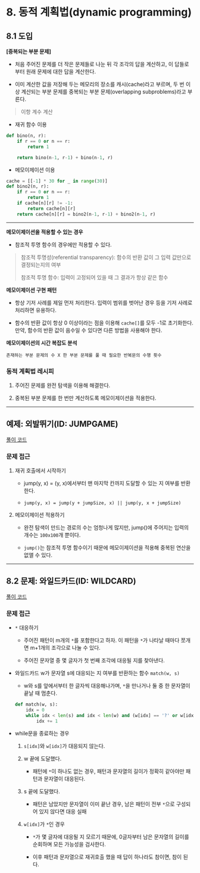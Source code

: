 # 8. 동적 계획법(dynamic programming)

## 8.1 도입

**[중복되는 부분 문제]**

- 처음 주어진 문제를 더 작은 문제들로 나눈 뒤 각 조각의 답을 계산하고, 이 답들로부터 원래 문제에 대한 답을 계산한다.

- 이미 계산한 값을 저장해 두는 메모리의 장소를 캐시(cache)라고 부르며, 두 번 이상 계산되는 부분 문제를 중복되는 부분 문제(overlapping subproblems)라고 부른다.

> 이항 계수 계산

- 재귀 함수 이용

```python
def bino(n, r):
    if r == 0 or n == r:
        return 1

    return bino(n-1, r-1) + bino(n-1, r)
```

- 메모이제이션 이용

```python
cache = [[-1] * 30 for _ in range(30)]
def bino2(n, r):
    if r == 0 or n == r:
        return 1
    if cache[n][r] != -1:
        return cache[n][r]
    return cache[n][r] = bino2(n-1, r-1) + bino2(n-1, r)
```

---

**메모이제이션을 적용할 수 있는 경우**

- 참조적 투명 함수의 경우에만 적용할 수 있다.

> 참조적 투명성(referential transparency): 함수의 반환 값이 그 입력 값만으로 결정되는지의 여부
>
> 참조적 투명 함수: 입력이 고정되어 있을 때 그 결과가 항상 같은 함수

**메모이제이션 구현 패턴**

- 항상 기저 사례를 제일 먼저 처리한다. 입력이 범위를 벗어난 경우 등을 기저 사례로 처리하면 유용하다.

- 함수의 반환 값이 항상 0 이상이라는 점을 이용해 `cache[]`를 모두 -1로 초기화한다. 만약, 함수의 반환 값이 음수일 수 있다면 다른 방법을 사용해야 한다.

**메모이제이션의 시간 복잡도 분석**

`존재하는 부분 문제의 수 X 한 부분 문제를 풀 때 필요한 반복문의 수행 횟수`

### 동적 계획법 레시피

1. 주어진 문제를 완전 탐색을 이용해 해결한다.

2. 중복된 부분 문제를 한 번만 계산하도록 메모이제이션을 적용한다.

---

## 예제: 외발뛰기(ID: JUMPGAME)

[풀이 코드](./ex8-1.py)

### 문제 접근

1. 재귀 호출에서 시작하기

   - jump(y, x) = (y, x)에서부터 맨 마지막 칸까지 도달할 수 있는 지 여부를 반환한다.

   - `jump(y, x) = jump(y + jumpSize, x) || jump(y, x + jumpSize)`

2. 메모이제이션 적용하기

   - 완전 탐색이 만드는 경로의 수는 엄청나게 많지만, jump()에 주어지는 입력의 개수는 `100x100`개 뿐이다.

   - `jump()`는 참조적 투명 함수이기 때문에 메모이제이션을 적용해 중복된 연산을 없앨 수 있다.

---

## 8.2 문제: 와일드카드(ID: WILDCARD)

[풀이 코드](./ex8-2.py)

### 문제 접근

- `*` 대응하기

  - 주어진 패턴이 m개의 `*`를 포함한다고 하자. 이 패턴을 `*`가 나타날 때마다 쪼개면 m+1개의 조각으로 나눌 수 있다.

  - 주어진 문자열 중 몇 글자가 첫 번째 조각에 대응될 지를 찾아낸다.

- 와일드카드 w가 문자열 s에 대응되는 지 여부를 반환하는 함수 `match(w, s)`

  - w와 s를 앞에서부터 한 글자씩 대응해나가며, `*`을 만나거나 둘 중 한 문자열이 끝날 때 멈춘다.

  ```python
  def match(w, s):
      idx = 0
      while idx < len(s) and idx < len(w) and (w[idx] == '?' or w[idx] == s[idx]):
          idx += 1
  ```

- while문을 종료하는 경우

  1. `s[idx]`와 `w[idx]`가 대응되지 않는다.

  2. w 끝에 도달했다.

     - 패턴에 `*`이 하나도 없는 경우, 패턴과 문자열의 길이가 정확히 같아야만 패턴과 문자열이 대응된다.

  3. s 끝에 도달했다.

     - 패턴은 남았지만 문자열이 이미 끝난 경우, 남은 패턴이 전부 `*`으로 구성되어 있지 않다면 대응 실패

  4. `w[idx]`가 `*`인 경우

     - `*`가 몇 글자에 대응될 지 모르기 때문에, 0글자부터 남은 문자열의 길이를 순회하며 모든 가능성을 검사한다.

     - 이후 패턴과 문자열으로 재귀호출 했을 때 답이 하나라도 참이면, 참이 된다.
